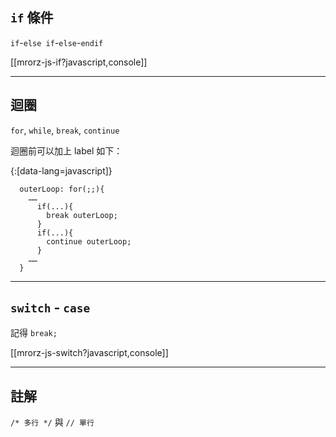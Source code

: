 `if` 條件
--------

`if`-`else if`-`else`-`endif`

[[mrorz-js-if?javascript,console]]

---

迴圈
----
`for`, `while`, `break`, `continue`

迴圈前可以加上 label 如下：

{:[data-lang=javascript]}
```
  outerLoop: for(;;){
    ……
      if(...){
        break outerLoop;
      }
      if(...){
        continue outerLoop;
      }
    ……
  }
```


---

`switch` - `case`
-----------

記得 `break;`

[[mrorz-js-switch?javascript,console]]

---


註解
---

`/* 多行 */` 與 `// 單行`